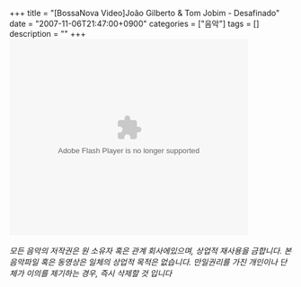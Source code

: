 +++
title = "[BossaNova Video]João Gilberto & Tom Jobim - Desafinado"
date = "2007-11-06T21:47:00+0900"
categories = ["음악"]
tags = []
description = ""
+++
<span class="copyright_entry" style="display:block;" title="[BossaNova Video]João Gilberto &amp; Tom Jobim - Desafinado@@**@@http://shed.egloos.com/1663011"></span>
<embed src="http://pds7.egloos.com/pds/200711/06/82/player.swf?file=http://shed.springnote.com/pages/180995/attachments/255006" type="application/x-shockwave-flash" wmode="transparent" height="350" width="425">
<br>
<br>*모든 음악의 저작권은 원 소유자 혹은 관계 회사에있으며, 상업적 재사용을 금합니다. 본 음악파일 혹은 동영상은 일체의 상업적 목적은 없습니다. 만일권리를 가진 개인이나 단체가 이의를 제기하는 경우, 즉시 삭제할 것 입니다* 
<!--
       <rdf:RDF xmlns:rdf="http://www.w3.org/1999/02/22-rdf-syntax-ns#"
		    xmlns:dc="http://purl.org/dc/elements/1.1/"
		    xmlns:trackback="http://madskills.com/public/xml/rss/module/trackback/">
       <rdf:Description
	        rdf:about="http://shed.egloos.com/1663011"
	        dc:identifier="http://shed.egloos.com/1663011"
	        dc:title="[BossaNova Video]João Gilberto &amp; Tom Jobim - Desafinado"
	        trackback:ping="http://shed.egloos.com/tb/1663011"/>
       </rdf:RDF>
       -->

<ul></ul>